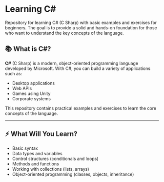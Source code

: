 # Learning C#

Repository for learning C# (C Sharp) with basic examples and exercises for beginners. The goal is to provide a solid and hands-on foundation for those who want to understand the key concepts of the language.

## 📚 What is C#?

**C#** (C Sharp) is a modern, object-oriented programming language developed by Microsoft. With C#, you can build a variety of applications such as:

- Desktop applications
- Web APIs
- Games using Unity
- Corporate systems

This repository contains practical examples and exercises to learn the core concepts of the language.

---

## ⚡ What Will You Learn?

- Basic syntax
- Data types and variables
- Control structures (conditionals and loops)
- Methods and functions
- Working with collections (lists, arrays)
- Object-oriented programming (classes, objects, inheritance)
